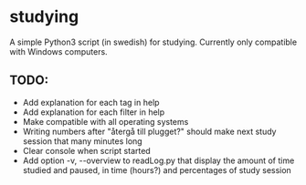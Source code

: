 # studying

A simple Python3 script (in swedish) for studying.
Currently only compatible with Windows computers.

## TODO:

- Add explanation for each tag in help
- Add explanation for each filter in help
- Make compatible with all operating systems
- Writing numbers after "återgå till plugget?" should make next study session that many minutes long
- Clear console when script started
- Add option -v, --overview to readLog.py that display the amount of time studied and paused, in time (hours?) and percentages of study session